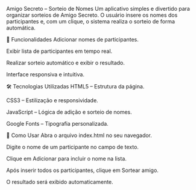 Amigo Secreto – Sorteio de Nomes
Um aplicativo simples e divertido para organizar sorteios de Amigo Secreto.
O usuário insere os nomes dos participantes e, com um clique, o sistema realiza o sorteio de forma automática.

📌 Funcionalidades
Adicionar nomes de participantes.

Exibir lista de participantes em tempo real.

Realizar sorteio automático e exibir o resultado.

Interface responsiva e intuitiva.

🛠️ Tecnologias Utilizadas
HTML5 – Estrutura da página.

CSS3 – Estilização e responsividade.

JavaScript – Lógica de adição e sorteio de nomes.

Google Fonts – Tipografia personalizada.

🚀 Como Usar
Abra o arquivo index.html no seu navegador.

Digite o nome de um participante no campo de texto.

Clique em Adicionar para incluir o nome na lista.

Após inserir todos os participantes, clique em Sortear amigo.

O resultado será exibido automaticamente.
